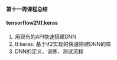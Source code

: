 #### 第十一周课程总结

#### tensorflow2\tf.keras

1. 用现有的API快速搭建DNN
2. tf.keras: 基于tf2实现的快速搭建DNN的库
3. DNN的定义、训练、测试流程